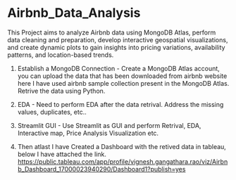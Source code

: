 # Airbnb_Data_Analysis
This Project aims to analyze Airbnb data using MongoDB Atlas, perform data cleaning and preparation, develop interactive geospatial visualizations, and create dynamic plots to gain insights into pricing variations, availability patterns, and location-based trends.

1. Establish a MongoDB Connection - Create a MongoDB Atlas account, you can upload the data that has been downloaded from airbnb website here I have used airbnb sample collection present in the MongoDB Atlas. Retrive the data using Python.
   
2. EDA - Need to perform EDA after the data retrival. Address the missing values, duplicates, etc..
   
3. Streamlit GUI - Use Streamlit as GUI and perform Retrival, EDA, Interactive map, Price Analysis Visualization etc.
   
4. Then atlast I have Created a Dashboard with the retived data in tableau, below I have attached the link.
https://public.tableau.com/app/profile/vignesh.gangathara.rao/viz/Airbnb_Dashboard_17000023940290/Dashboard1?publish=yes
